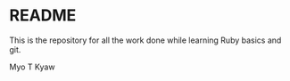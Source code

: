 # README #
This is the repository for all the work done while learning Ruby basics and git.

Myo T Kyaw
